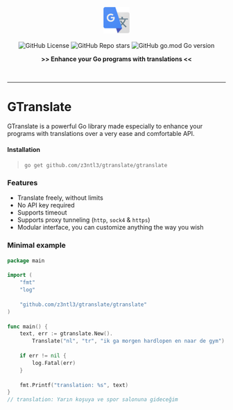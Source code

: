 <!-- header -->

<div align="center">   
    <div>
        <img src="image.png" width=60><br><br>
        <div>
                <img alt="GitHub License" src="https://img.shields.io/github/license/z3ntl3/ProxyBeast" >
                <img alt="GitHub Repo stars" src="https://img.shields.io/github/stars/z3ntl3/ProxyBeast">
                <img alt="GitHub go.mod Go version" src="https://img.shields.io/github/go-mod/go-version/z3ntl3/ProxyBeast">
        </div>
        <p> <strong> >> Enhance your Go programs with translations << </strong> </p>
    </div>
</div>
<br>
<hr>



# GTranslate
GTranslate is a powerful Go library made especially to enhance your programs with translations over a very ease and comfortable API.

#### Installation
> ``go get github.com/z3ntl3/gtranslate/gtranslate``

### Features
- Translate freely, without limits
- No API key required
- Supports timeout
- Supports proxy tunneling (``http``, ``sock4`` & ``https``)
- Modular interface, you can customize anything the way you wish


### Minimal example

```go
package main

import (
	"fmt"
	"log"

	"github.com/z3ntl3/gtranslate/gtranslate"
)

func main() {
	text, err := gtranslate.New().
		Translate("nl", "tr", "ik ga morgen hardlopen en naar de gym")

	if err != nil {
		log.Fatal(err)
	}

	fmt.Printf("translation: %s", text)
}
// translation: Yarın koşuya ve spor salonuna gideceğim
```